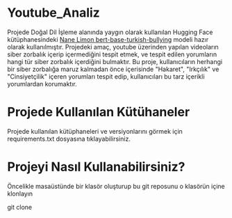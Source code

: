 # Youtube_Analiz

  Projede Doğal Dil İşleme alanında yaygın olarak kullanılan Hugging Face
  kütüphanesindeki
  <a href="https://huggingface.co/nanelimon/bert-base-turkish-bullying"
    >Nane Limon bert-base-turkish-bullying</a>
  modeli hazır olarak kullanılmıştır. Projedeki amaç, youtube üzerinden
  yapılan videoların siber zorbalık içerip içermediğini tespit etmek, ve
  tespit edilen yorumların hangi tür siber zorbalık içerdiğini bulmaktır.
  Bu proje, kullanıcıların herhangi bir siber zorbalığa maruz kalmadan
  önce içerisinde "Hakaret", "Irkçılık" ve "Cinsiyetçilik" içeren
  yorumları tespit edip, kullanıcıları bu tarz içerikli yorumlardan
  korumaktır.

# Projede Kullanılan Kütühaneler
Projede kullanılan kütüphaneleri ve versiyonlarını görmek için requirements.txt dosyasına tıklayabilirsiniz.

# Projeyi Nasıl Kullanabilirsiniz?
Öncelikle masaüstünde bir klasör oluşturup bu git reposunu o klasörün içine klonlayın <br>
<p>git clone </p>
